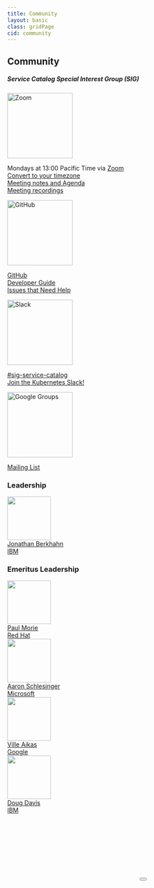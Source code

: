 ```yaml
---
title: Community
layout: basic
class: gridPage
cid: community
---
```


<section id="hero" class="light-text">
    <h1>Community</h1>
    <h5>Service Catalog Special Interest Group (SIG)</h5>
</section>

<section id="mainContent">
    <main>
        <div class="content">
            <div class="case-studies">
              <div class="case-study">
                  <a href="https://zoom.us/j/7201225346"><img src="/images/zoom-logo.jpg" alt="Zoom" width="150"></a>
                  <p class="quote">
                    Mondays at 13:00 Pacific Time via <a href="https://zoom.us/j/7201225346">Zoom</a><br/>
                    <a href="http://www.thetimezoneconverter.com/?t=13:00&tz=PT%20%28Pacific%20Time%29">Convert to your timezone</a><br/>
                    <a href="https://docs.google.com/document/d/17xlpkoEbPR5M6P5VDzNx17q6-IPFxKyebEekCGYiIKM/edit">Meeting notes and Agenda</a><br/>
                    <a href="https://www.youtube.com/watch?v=ukPj1sFFkr0&list=PL69nYSiGNLP2k9ZXx9E1MvRSotFDoHUWs">Meeting recordings</a><br/>
                  </p>
              </div>
              <div class="case-study">
                  <a href="https://github.com/kubernetes-incubator/service-catalog"><img src="/images/github-logo.png" alt="GitHub" width="150"></a>
                  <p>
                    <a href="https://github.com/kubernetes-incubator/service-catalog">GitHub</a><br/>
                    <a href="/docs/devguide/">Developer Guide</a><br/>
                    <a href="https://github.com/kubernetes-incubator/service-catalog/issues?q=is%3Aissue+is%3Aopen+label%3A%22help+wanted%22">Issues that Need Help</a><br/>
                  </p>
              </div>
              <div class="case-study">
                  <a href="https://kubernetes.slack.com/messages/sig-service-catalog"><img src="/images/slack-logo.png" alt="Slack" width="150"></a>
                  <p>
                    <a href="https://kubernetes.slack.com/messages/sig-service-catalog">#sig-service-catalog</a><br/>
                    <a href="http://slack.k8s.io/">Join the Kubernetes Slack!</a>
                  </p>
              </div>
              <div class="case-study">
                  <a href="https://groups.google.com/forum/#!forum/kubernetes-sig-service-catalog"><img src="/images/google-groups.png" alt="Google Groups" width="150"></a>
                  <p>
                    <a href="https://groups.google.com/forum/#!forum/kubernetes-sig-service-catalog">Mailing List</a>
                  </p>
               </div>
            </div>
        </div>
    </main>
</section>

<section id="users">
    <main>
        <h3>Leadership</h3>
        <div id="usersGrid">
          <a target="_blank" href="https://github.com/jberkhahn"><img src="https://avatars3.githubusercontent.com/u/5873242" width="100"><br/>Jonathan Berkhahn<br/>IBM</a><br/>
        </div>
    </main>
</section>

<section id="users">
    <main>
        <h3>Emeritus Leadership</h3>
        <div id="usersGrid">
          <a target="_blank" href="https://github.com/pmorie"><img src="https://avatars2.githubusercontent.com/u/366488" width="100"><br/>Paul Morie<br/>Red Hat</a><br/>
          <a target="_blank" href="https://github.com/arschles"><img src="https://avatars3.githubusercontent.com/u/70865" width="100"><br/>Aaron Schlesinger<br/>Microsoft</a><br/>
          <a target="_blank" href="https://github.com/vaikas-google"><img src="https://avatars3.githubusercontent.com/u/11279988" width="100"><br/>Ville Aikas<br/>Google</a><br/>
          <a target="_blank" href="https://github.com/duglin"><img src="https://avatars3.githubusercontent.com/u/1944671" width="100"><br/>Doug Davis<br/>IBM</a><br/>
        </div>
    </main>
</section>


<div id="videoPlayer">
    <!--<iframe data-url="https://www.youtube.com/watch?v=of45hYbkIZs" frameborder="0" allowfullscreen></iframe>-->
    <iframe data-url="https://www.youtube.com/embed/of45hYbkIZs?autoplay=1" frameborder="0" allowfullscreen="true"></iframe>
    <button id="closeButton"></button>
</div>
